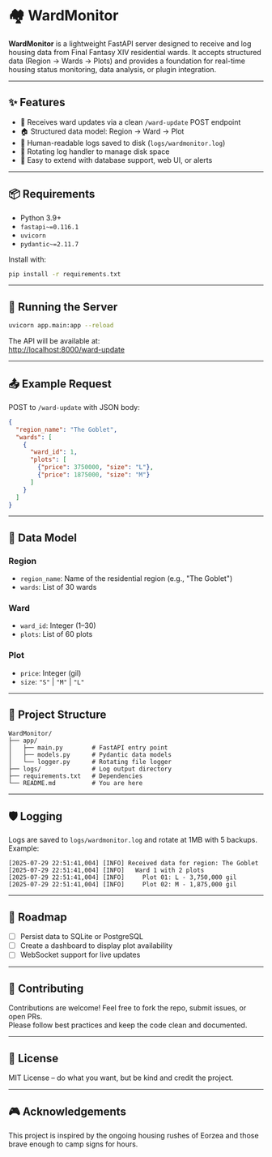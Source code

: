 # 🏘️ WardMonitor

**WardMonitor** is a lightweight FastAPI server designed to receive and log housing data from Final Fantasy XIV residential wards. It accepts structured data (Region → Wards → Plots) and provides a foundation for real-time housing status monitoring, data analysis, or plugin integration.

---

## ✨ Features

- 📡 Receives ward updates via a clean `/ward-update` POST endpoint
- 🏠 Structured data model: Region → Ward → Plot
- 📄 Human-readable logs saved to disk (`logs/wardmonitor.log`)
- 🔁 Rotating log handler to manage disk space
- 🧩 Easy to extend with database support, web UI, or alerts

---

## 📦 Requirements

- Python 3.9+
- `fastapi~=0.116.1`
- `uvicorn`
- `pydantic~=2.11.7`

Install with:

```bash
pip install -r requirements.txt
```

---

## 🏁 Running the Server

```bash
uvicorn app.main:app --reload
```

The API will be available at:  
[http://localhost:8000/ward-update](http://localhost:8000/ward-update)

---

## 📤 Example Request

POST to `/ward-update` with JSON body:

```json
{
  "region_name": "The Goblet",
  "wards": [
    {
      "ward_id": 1,
      "plots": [
        {"price": 3750000, "size": "L"},
        {"price": 1875000, "size": "M"}
      ]
    }
  ]
}
```

---

## 🧠 Data Model

### Region
- `region_name`: Name of the residential region (e.g., "The Goblet")
- `wards`: List of 30 wards

### Ward
- `ward_id`: Integer (1–30)
- `plots`: List of 60 plots

### Plot
- `price`: Integer (gil)
- `size`: `"S"` | `"M"` | `"L"`

---

## 📂 Project Structure

```
WardMonitor/
├── app/
│   ├── main.py        # FastAPI entry point
│   ├── models.py      # Pydantic data models
│   └── logger.py      # Rotating file logger
├── logs/              # Log output directory
├── requirements.txt   # Dependencies
└── README.md          # You are here
```

---

## 🛡️ Logging

Logs are saved to `logs/wardmonitor.log` and rotate at 1MB with 5 backups.  
Example:

```log
[2025-07-29 22:51:41,004] [INFO] Received data for region: The Goblet
[2025-07-29 22:51:41,004] [INFO]   Ward 1 with 2 plots
[2025-07-29 22:51:41,004] [INFO]     Plot 01: L - 3,750,000 gil
[2025-07-29 22:51:41,004] [INFO]     Plot 02: M - 1,875,000 gil
```

---

## 🚧 Roadmap

- [ ] Persist data to SQLite or PostgreSQL
- [ ] Create a dashboard to display plot availability
- [ ] WebSocket support for live updates

---

## 🤝 Contributing

Contributions are welcome! Feel free to fork the repo, submit issues, or open PRs.  
Please follow best practices and keep the code clean and documented.

---

## 📜 License

MIT License – do what you want, but be kind and credit the project.

---

## 🎮 Acknowledgements

This project is inspired by the ongoing housing rushes of Eorzea and those brave enough to camp signs for hours.

